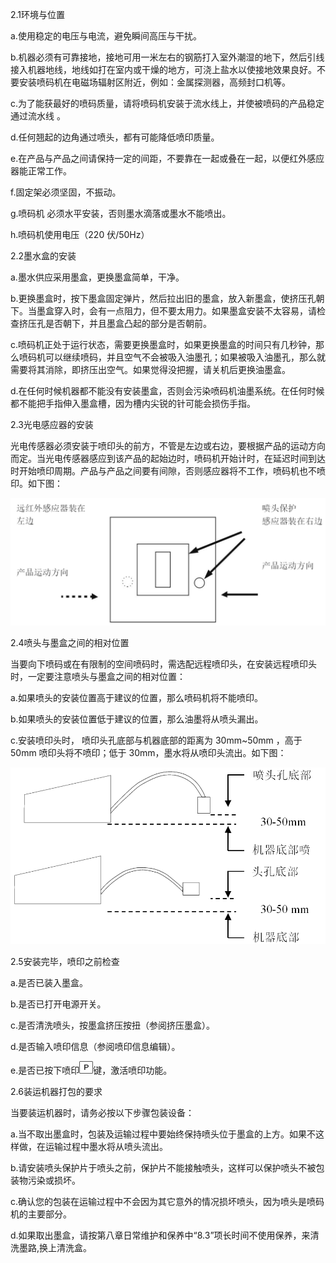 2.1环境与位置

a.使用稳定的电压与电流，避免瞬间高压与干扰。

b.机器必须有可靠接地，接地可用一米左右的钢筋打入室外潮湿的地下，然后引线接入机器地线，地线如打在室内或干燥的地方，可浇上盐水以使接地效果良好。不要安装喷码机在电磁场辐射区附近，例如：金属探测器，高频封口机等。

c.为了能获最好的喷码质量，请将喷码机安装于流水线上，并使被喷码的产品稳定通过流水线 。

d.任何翘起的边角通过喷头，都有可能降低喷印质量。

e.在产品与产品之间请保持一定的间距，不要靠在一起或叠在一起，以便红外感应器能正常工作。

f.固定架必须坚固，不振动。

g.喷码机 必须水平安装，否则墨水滴落或墨水不能喷出。

h.喷码机使用电压（220 伏/50Hz）

2.2墨水盒的安装

a.墨水供应采用墨盒，更换墨盒简单，干净。

b.更换墨盒时，按下墨盒固定弹片，然后拉出旧的墨盒，放入新墨盒，使挤压孔朝下。当墨盒穿入时，会有一点阻力，但不要太用力。如果墨盒安装不太容易，请检查挤压孔是否朝下，并且墨盒凸起的部分是否朝前。

c.喷码机正处于运行状态，需要更换墨盒时，如果更换墨盒的时间只有几秒钟，那么喷码机可以继续喷码，并且空气不会被吸入油墨孔；如果被吸入油墨孔，那么就需要将其消除，即挤压出空气。如果觉得没把握，请关机后更换油墨盒。

d.在任何时候机器都不能没有安装墨盒，否则会污染喷码机油墨系统。在任何时候都不能把手指伸入墨盒槽，因为槽内尖锐的针可能会损伤手指。

2.3光电感应器的安装

光电传感器必须安装于喷印头的前方，不管是左边或右边，要根据产品的运动方向而定。当光电传感器感应到该产品的起始边时，喷码机开始计时，在延迟时间到达时开始喷印周期。产品与产品之间要有间隙，否则感应器将不工作，喷码机也不喷印。如下图：

![](/assets/123.png)



2.4喷头与墨盒之间的相对位置

当要向下喷码或在有限制的空间喷码时，需选配远程喷印头，在安装远程喷印头时，一定要注意喷头与墨盒之间的相对位置：

a.如果喷头的安装位置高于建议的位置，那么喷码机将不能喷印。

b.如果喷头的安装位置低于建议的位置，那么油墨将从喷头漏出。

c.安装喷印头时， 喷印头孔底部与机器底部的距离为 30mm~50mm ，高于50mm 喷印头将不喷印；低于 30mm，墨水将从喷印头流出。如下图：

![](/assets/TIM截图20190430123243.png)

2.5安装完毕，喷印之前检查

a.是否已装入墨盒。

b.是否已打开电源开关。

c.是否清洗喷头，按墨盒挤压按扭（参阅挤压墨盒）。

d.是否输入喷印信息（参阅喷印信息编辑）。

e.是否已按下喷印![](/assets/Image_007.gif)键，激活喷印功能。

2.6装运机器打包的要求

当要装运机器时，请务必按以下步骤包装设备：

a.当不取出墨盒时，包装及运输过程中要始终保持喷头位于墨盒的上方。如果不这样做，在运输过程中墨水将从喷头流出。

b.请安装喷头保护片于喷头之前，保护片不能接触喷头，这样可以保护喷头不被包装物污染或损坏。

c.确认您的包装在运输过程中不会因为其它意外的情况损坏喷头，因为喷头是喷码机的主要部分。

d.如果取出墨盒，请按第八章日常维护和保养中“8.3”项长时间不使用保养，来清洗墨路,换上清洗盒。